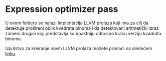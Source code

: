 # Expression optimizer pass

U ovom folderu se nalazi implentacija LLVM prolaza koji ima za cilj da detektuje prošireni oblik 
kvadrata binoma i da detektovani aritmetički izraz zameni drugim koji predstavlja kompaktniju 
odnosno kraću verziju kvadrata binoma.

Uputstvo za kreiranje novih LLVM prolaza možete pronaći na sledećem [linku](https://llvm.org/docs/WritingAnLLVMNewPMPass.html).
